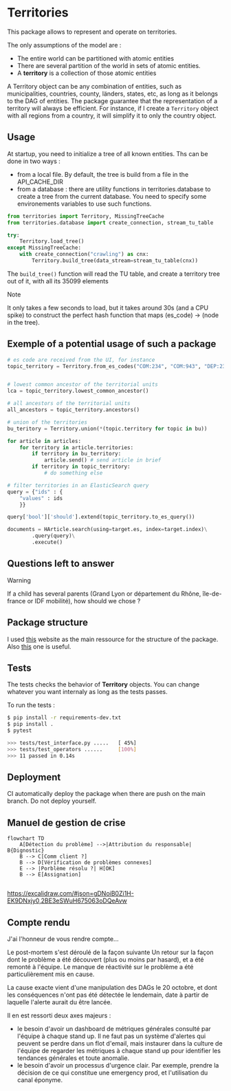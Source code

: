 Territories
================


This package allows to represent and operate on territories.

The only assumptions of the model are :
- The entire world can be partitioned with atomic entities
- There are several partition of the world in sets of atomic entities.
- A **territory** is a collection of those atomic entities


A Territory object can be any combination of entities, such as municipalities, countries, county, länders, states, etc, as long as it belongs to the DAG of entities. The package guarantee that the representation of a territory will always be efficient. For instance, if I create a `Territory` object with all regions from a country, it will simplify it to only the country object.

## Usage

At startup, you need to initialize a tree of all known entities. Ths can be done in two ways :
- from a local file. By default, the tree is build from a file in the API_CACHE_DIR
- from a database : there are utility functions in territories.database to create a tree from the current database. You need to specify some environements variables to use such functions.


```python
from territories import Territory, MissingTreeCache
from territories.database import create_connection, stream_tu_table

try:
    Territory.load_tree()
except MissingTreeCache:
    with create_connection("crawling") as cnx:
        Territory.build_tree(data_stream=stream_tu_table(cnx))
```

The `build_tree()` function will read the TU table, and create a territory tree out of it, with all its 35099 elements

> [!NOTE]
> It only takes a few seconds to load, but it takes around 30s (and a CPU spike) to construct the perfect hash function that maps (es_code) -> (node in the tree).


## Exemple of a potential usage of such a package

```python
# es code are received from the UI, for instance
topic_territory = Territory.from_es_codes("COM:234", "COM:943", "DEP:23")


# lowest common ancestor of the territorial units
lca = topic_territory.lowest_common_ancestor()

# all ancestors of the territorial units
all_ancestors = topic_territory.ancestors()

# union of the territories
bu_teritory = Territory.union(*(topic.territory for topic in bu))

for article in articles:
    for territory in article.territories:
        if territory in bu_territory:
            article.send() # send article in brief
        if territory in topic_territory:
            # do something else

# filter territories in an ElasticSearch query
query = {"ids" : {
    "values" : ids
    }}

query['bool']['should'].extend(topic_territory.to_es_query())

documents = HArticle.search(using=target.es, index=target.index)\
        .query(query)\
        .execute()
```


## Questions left to answer


> [!WARNING]
> If a child has several parents (Grand Lyon or département du Rhône, île-de-france or IDF mobilité), how should we chose ?


## Package structure

I used [this](https://py-pkgs.org/01-introduction) website as the main ressource for the structure of the package. Also [this](https://docs.python-guide.org/writing/structure/) one is useful.


## Tests

The tests checks the behavior of **Territory** objects. You can change whatever you want internaly as long as the tests passes.


To run the tests :
```sh
$ pip install -r requirements-dev.txt
$ pip install .
$ pytest

>>> tests/test_interface.py .....   [ 45%]
>>> tests/test_operators ......     [100%]
>>> 11 passed in 0.14s 
```


## Deployment

CI automatically deploy the package when there are push on the main branch. Do not deploy yourself.







## Manuel de gestion de crise

```mermaid
flowchart TD
    A[Détection du problème] -->|Attribution du responsable| B{Dignostic}
    B --> C[Comm client ?]
    B --> D[Vérification de problèmes connexes]
    E --> |Porblème résolu ?| H[OK]
    B --> E[Assignation]


```


https://excalidraw.com/#json=gDNoiB0Zi1H-EK9DNxjy0,2BE3eSWuH675063oDQeAvw



## Compte rendu

J'ai l'honneur de vous rendre compte...

Le post-mortem s'est déroulé de la façon suivante
Un retour sur la façon dont le problème a été découvert (plus ou moins par hasard), et a été remonté à l'équipe. Le manque de réactivité sur le problème a été particulièrement mis en cause.

La cause exacte vient d'une manipulation des DAGs le 20 octobre, et dont les conséquences n'ont pas été détectée le lendemain, date à partir de laquelle l'alerte aurait du être lancée.

Il en est ressorti deux axes majeurs :
- le besoin d'avoir un dashboard de métriques générales consulté par l'équipe à chaque stand up. Il ne faut pas un système d'alertes qui peuvent se perdre dans un flot d'email, mais instaurer dans la culture de l'équipe de regarder les métriques à chaque stand up pour identifier les tendances générales et toute anomalie.
- le besoin d'avoir un processus d'urgence clair. Par exemple, prendre la décision de ce qui constitue une emergency  prod, et l'utilisation du canal éponyme.
